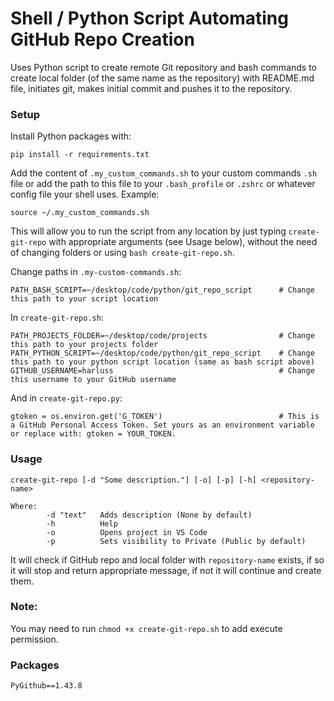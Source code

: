 # Shell / Python Script Automating GitHub Repo Creation

Uses Python script to create remote Git repository and bash commands to create local folder (of the same name as the repository) with README.md file, initiates git, makes initial commit and pushes it to the repository.

### Setup
Install Python packages with:
```
pip install -r requirements.txt
```
Add the content of `.my_custom_commands.sh` to your custom commands `.sh` file or add the path to this file to your `.bash_profile` or `.zshrc` or whatever config file your shell uses. Example:
```
source ~/.my_custom_commands.sh
```
This will allow you to run the script from any location by just typing `create-git-repo` with appropriate arguments (see Usage below), without the need of changing folders or using `bash create-git-repo.sh`.

Change paths in `.my-custom-commands.sh`:
```
PATH_BASH_SCRIPT=~/desktop/code/python/git_repo_script      # Change this path to your script location
```

In `create-git-repo.sh`:
```
PATH_PROJECTS_FOLDER=~/desktop/code/projects                # Change this path to your projects folder
PATH_PYTHON_SCRIPT=~/desktop/code/python/git_repo_script    # Change this path to your python script location (same as bash script above)
GITHUB_USERNAME=harluss                                     # Change this username to your GitHub username
```
And in `create-git-repo.py`:
```
gtoken = os.environ.get('G_TOKEN')                          # This is a GitHub Personal Access Token. Set yours as an environment variable or replace with: gtoken = YOUR_TOKEN.
```

### Usage
```
create-git-repo [-d "Some description."] [-o] [-p] [-h] <repository-name>

Where:
        -d "text"   Adds description (None by default)
        -h          Help
        -o          Opens project in VS Code
        -p          Sets visibility to Private (Public by default)
```
It will check if GitHub repo and local folder with `repository-name` exists, if so it will stop and return appropriate message, if not it will continue and create them.
### Note:
You may need to run `chmod +x create-git-repo.sh` to add execute permission.
### Packages
```
PyGithub==1.43.8
```